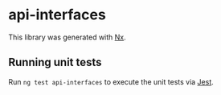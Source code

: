 # api-interfaces

This library was generated with [Nx](https://nx.dev).

## Running unit tests

Run `ng test api-interfaces` to execute the unit tests via
[Jest](https://jestjs.io).
